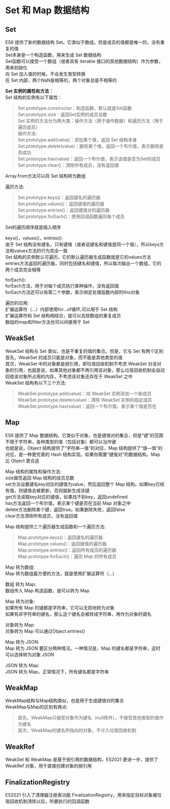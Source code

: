 Set 和 Map 数据结构
===

Set
---

ES6 提供了新的数据结构 Set。它类似于数组，但是成员的值都是唯一的，没有重复的值  
Set本身是一个构造函数，用来生成 Set 数据结构  
Set函数可以接受一个数组（或者具有 iterable 接口的其他数据结构）作为参数，用来初始化  
向 Set 加入值的时候，不会发生类型转换  
在 Set 内部，两个NaN是相等的，两个对象总是不相等的  

**Set 实例的属性和方法：**  
Set 结构的实例有以下属性：  
> Set.prototype.constructor：构造函数，默认就是Set函数  
> Set.prototype.size：返回Set实例的成员总数   
Set 实例的方法分为两大类：操作方法（用于操作数据）和遍历方法（用于遍历成员）  
操作方法:    
> Set.prototype.add(value)：添加某个值，返回 Set 结构本身    
> Set.prototype.delete(value)：删除某个值，返回一个布尔值，表示删除是否成功  
> Set.prototype.has(value)：返回一个布尔值，表示该值是否为Set的成员    
> Set.prototype.clear()：清除所有成员，没有返回值    

Array.from方法可以将 Set 结构转为数组  

遍历方法:  
> Set.prototype.keys()：返回键名的遍历器  
> Set.prototype.values()：返回键值的遍历器  
> Set.prototype.entries()：返回键值对的遍历器   
> Set.prototype.forEach()：使用回调函数遍历每个成员  

Set的遍历顺序就是插入顺序  

keys()，values()，entries():  
由于 Set 结构没有键名，只有键值（或者说键名和键值是同一个值），所以keys方法和values方法的行为完全一致  
Set 结构的实例默认可遍历，它的默认遍历器生成函数就是它的values方法  
entries方法返回的遍历器，同时包括键名和键值，所以每次输出一个数组，它的两个成员完全相等  

forEach():  
forEach方法，用于对每个成员执行某种操作，没有返回值  
forEach方法还可以有第二个参数，表示绑定处理函数内部的this对象  

遍历的应用:   
扩展运算符（...）内部使用for...of循环,可以用于 Set 结构  
扩展运算符和 Set 结构相结合，就可以去除数组的重复成员  
数组的map和filter方法也可以间接用于 Set   


WeakSet 
---

WeakSet 结构与 Set 类似，也是不重复的值的集合。但是，它与 Set 有两个区别    
首先，WeakSet 的成员只能是对象，而不能是其他类型的值    
其次，WeakSet 中的对象都是弱引用，即垃圾回收机制不考虑 WeakSet 对该对象的引用，也就是说，如果其他对象都不再引用该对象，那么垃圾回收机制会自动回收该对象所占用的内存，不考虑该对象还存在于 WeakSet 之中    
WeakSet 结构有以下三个方法:  
> WeakSet.prototype.add(value)：向 WeakSet 实例添加一个新成员    
> WeakSet.prototype.delete(value)：清除 WeakSet 实例的指定成员  
> WeakSet.prototype.has(value)：返回一个布尔值，表示某个值是否在  


Map
---

ES6 提供了 Map 数据结构。它类似于对象，也是键值对的集合，但是“键”的范围不限于字符串，各种类型的值（包括对象）都可以当作键  
也就是说，Object 结构提供了“字符串—值”的对应，Map 结构提供了“值—值”的对应，是一种更完善的 Hash 结构实现。如果你需要“键值对”的数据结构，Map 比 Object 更合适  

Map 结构的属性和操作方法:  
size属性返回 Map 结构的成员总数  
set方法设置键名key对应的键值为value，然后返回整个 Map 结构。如果key已经有值，则键值会被更新，否则就新生成该键  
get方法读取key对应的键值，如果找不到key，返回undefined  
has方法返回一个布尔值，表示某个键是否在当前 Map 对象之中  
delete方法删除某个键，返回true。如果删除失败，返回false  
clear方法清除所有成员，没有返回值  

Map 结构提供三个遍历器生成函数和一个遍历方法:  
> Map.prototype.keys()：返回键名的遍历器  
> Map.prototype.values()：返回键值的遍历器  
> Map.prototype.entries()：返回所有成员的遍历器  
> Map.prototype.forEach()：遍历 Map 的所有成员  

Map 转为数组:  
Map 转为数组最方便的方法，就是使用扩展运算符（...）  

数组 转为 Map:  
数组传入 Map 构造函数，就可以转为 Map  

Map 转为对象:  
如果所有 Map 的键都是字符串，它可以无损地转为对象  
如果有非字符串的键名，那么这个键名会被转成字符串，再作为对象的键名  

对象转为 Map:  
对象转为 Map 可以通过Object.entries()  

Map 转为 JSON:  
Map 转为 JSON 要区分两种情况。一种情况是，Map 的键名都是字符串，这时可以选择转为对象 JSON  

JSON 转为 Map:  
JSON 转为 Map，正常情况下，所有键名都是字符串  


WeakMap
---

WeakMap结构与Map结构类似，也是用于生成键值对的集合  
WeakMap与Map的区别有两点:  
> 首先，WeakMap只接受对象作为键名（null除外），不接受其他类型的值作为键名  
> 其次，WeakMap的键名所指向的对象，不计入垃圾回收机制  


WeakRef
---

WeakSet 和 WeakMap 是基于弱引用的数据结构，ES2021 更进一步，提供了 WeakRef 对象，用于直接创建对象的弱引用  


FinalizationRegistry
---

ES2021 引入了清理器注册表功能 FinalizationRegistry，用来指定目标对象被垃圾回收机制清除以后，所要执行的回调函数  



